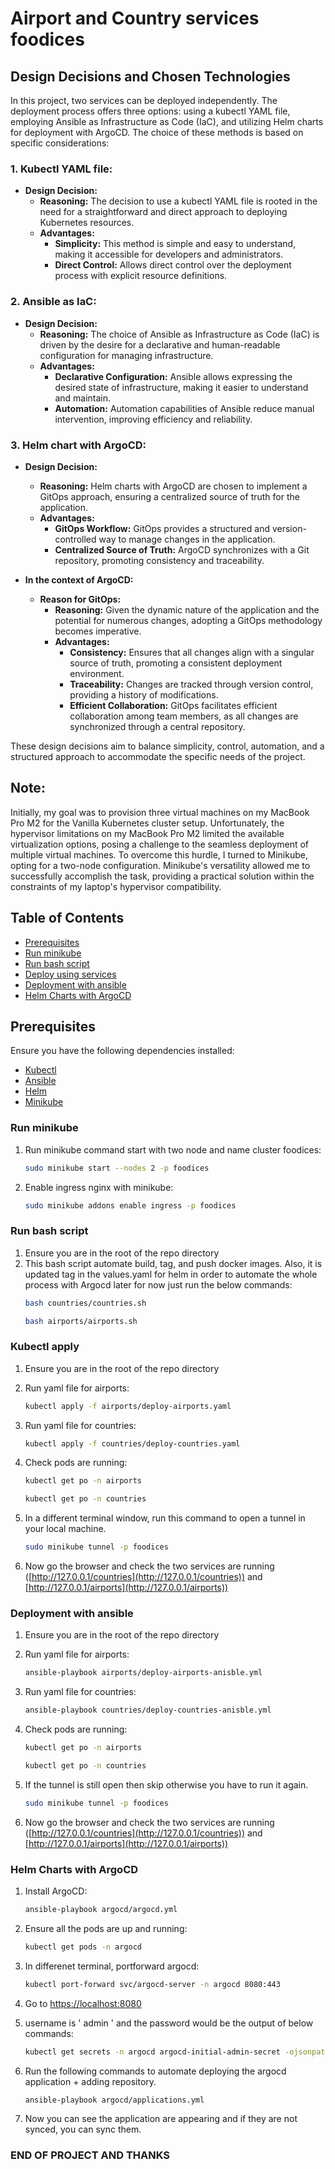 # Airport and Country services foodices

## Design Decisions and Chosen Technologies

In this project, two services can be deployed independently. The deployment process offers three options: using a kubectl YAML file, employing Ansible as Infrastructure as Code (IaC), and utilizing Helm charts for deployment with ArgoCD. The choice of these methods is based on specific considerations:

### 1. Kubectl YAML file:

- **Design Decision:**
  - **Reasoning:** The decision to use a kubectl YAML file is rooted in the need for a straightforward and direct approach to deploying Kubernetes resources.
  - **Advantages:**
    - **Simplicity:** This method is simple and easy to understand, making it accessible for developers and administrators.
    - **Direct Control:** Allows direct control over the deployment process with explicit resource definitions.

### 2. Ansible as IaC:

- **Design Decision:**
  - **Reasoning:** The choice of Ansible as Infrastructure as Code (IaC) is driven by the desire for a declarative and human-readable configuration for managing infrastructure.
  - **Advantages:**
    - **Declarative Configuration:** Ansible allows expressing the desired state of infrastructure, making it easier to understand and maintain.
    - **Automation:** Automation capabilities of Ansible reduce manual intervention, improving efficiency and reliability.

### 3. Helm chart with ArgoCD:

- **Design Decision:**
  - **Reasoning:** Helm charts with ArgoCD are chosen to implement a GitOps approach, ensuring a centralized source of truth for the application.
  - **Advantages:**
    - **GitOps Workflow:** GitOps provides a structured and version-controlled way to manage changes in the application.
    - **Centralized Source of Truth:** ArgoCD synchronizes with a Git repository, promoting consistency and traceability.

- **In the context of ArgoCD:**
  - **Reason for GitOps:**
    - **Reasoning:** Given the dynamic nature of the application and the potential for numerous changes, adopting a GitOps methodology becomes imperative.
    - **Advantages:**
      - **Consistency:** Ensures that all changes align with a singular source of truth, promoting a consistent deployment environment.
      - **Traceability:** Changes are tracked through version control, providing a history of modifications.
      - **Efficient Collaboration:** GitOps facilitates efficient collaboration among team members, as all changes are synchronized through a central repository.

These design decisions aim to balance simplicity, control, automation, and a structured approach to accommodate the specific needs of the project.

## **Note:**

Initially, my goal was to provision three virtual machines on my MacBook Pro M2 for the Vanilla Kubernetes cluster setup. Unfortunately, the hypervisor limitations on my MacBook Pro M2 limited the available virtualization options, posing a challenge to the seamless deployment of multiple virtual machines. To overcome this hurdle, I turned to Minikube, opting for a two-node configuration. Minikube's versatility allowed me to successfully accomplish the task, providing a practical solution within the constraints of my laptop's hypervisor compatibility.

## Table of Contents

- [Prerequisites](#prerequisites)
- [Run minikube](#run-minikube)
- [Run bash script](#run-bash-script)
- [Deploy using services](#kubectl-apply)
- [Deployment with ansible](#deployment-with-ansible)
- [Helm Charts with ArgoCD](#helm-charts-with-argocd)

## Prerequisites

Ensure you have the following dependencies installed:

- [Kubectl](https://kubernetes.io/docs/tasks/tools/install-kubectl/)
- [Ansible](https://docs.ansible.com/ansible/latest/installation_guide/intro_installation.html)
- [Helm](https://helm.sh/docs/intro/install/)
- [Minikube](https://minikube.sigs.k8s.io/docs/start/)

### Run minikube

1. Run minikube command start with two node and name cluster foodices:

    ```bash
    sudo minikube start --nodes 2 -p foodices
    ```

2. Enable ingress nginx with minikube:

    ```bash
    sudo minikube addons enable ingress -p foodices
    ```
### Run bash script
1. Ensure you are in the root of the repo directory
2. This bash script automate build, tag, and push docker images. Also, it is updated tag in the values.yaml for helm in order to automate the whole process with Argocd later for now just run the below commands:
    ```bash
    bash countries/countries.sh
    ```
    ```bash
    bash airports/airports.sh
    ```
### Kubectl apply

1. Ensure you are in the root of the repo directory

2. Run yaml file for airports:

    ```bash
    kubectl apply -f airports/deploy-airports.yaml
    ```
3. Run yaml file for countries:

    ```bash
    kubectl apply -f countries/deploy-countries.yaml
    ```
4. Check pods are running:
    ```bash
    kubectl get po -n airports
    ```
    ```bash
    kubectl get po -n countries
    ```
5. In a different terminal window, run this command to open a tunnel in your local machine.
    ```bash
    sudo minikube tunnel -p foodices
    ```
6. Now go the browser and check the two services are running ([http://127.0.0.1/countries](http://127.0.0.1/countries)) and [http://127.0.0.1/airports](http://127.0.0.1/airports))


### Deployment with ansible
1. Ensure you are in the root of the repo directory

2. Run yaml file for airports:

    ```bash
    ansible-playbook airports/deploy-airports-anisble.yml
    ```
3. Run yaml file for countries:

    ```bash
    ansible-playbook countries/deploy-countries-anisble.yml
    ```
4. Check pods are running:
    ```bash
    kubectl get po -n airports
    ```
    ```bash
    kubectl get po -n countries
    ```
5. If the tunnel is still open then skip otherwise you have to run it again.
    ```bash
    sudo minikube tunnel -p foodices
    ```
6. Now go the browser and check the two services are running ([http://127.0.0.1/countries](http://127.0.0.1/countries)) and [http://127.0.0.1/airports](http://127.0.0.1/airports))
### Helm Charts with ArgoCD

1. Install ArgoCD:

    ```bash
    ansible-playbook argocd/argocd.yml
    ```

2. Ensure all the pods are up and running:

    ```bash
    kubectl get pods -n argocd
    ```
3. In differenet terminal, portforward argocd:

    ```bash
    kubectl port-forward svc/argocd-server -n argocd 8080:443
    ```
4. Go to [https://localhost:8080](https://localhost:8080)
5. username is ' admin ' and the password would be the output of below commands:
    ```bash
    kubectl get secrets -n argocd argocd-initial-admin-secret -ojsonpath={'.data.password'} | base64 -d ; echo ""
    ```
6. Run the following commands to automate deploying the argocd application + adding repository.
    ```bash
    ansible-playbook argocd/applications.yml 
    ```
7. Now you can see the application are appearing and if they are not synced, you can sync them.

### END OF PROJECT AND THANKS
